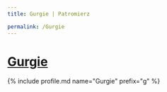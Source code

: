 ```yaml
---
title: Gurgie | Patromierz

permalink: /Gurgie
---
```


# [Gurgie](https://patronite.pl/Gurgie)

{% include profile.md name="Gurgie" prefix="g" %}
